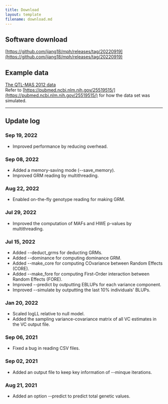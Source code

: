 ```yaml
---
title: Download
layout: template
filename: download.md
---
```


## Software download
[https://github.com/jiang18/mph/releases/tag/20220919](https://github.com/jiang18/mph/releases/tag/20220919)

## Example data
[The QTL-MAS 2012 data](https://github.com/jiang18/mph/raw/main/QTL-MAS-2012.zip)  
Refer to [https://pubmed.ncbi.nlm.nih.gov/25519515/](https://pubmed.ncbi.nlm.nih.gov/25519515/) for how the data set was simulated.

---

## Update log
### Sep 19, 2022
- Improved performance by reducing overhead.

### Sep 08, 2022
- Added a memory-saving mode (\-\-save_memory).
- Improved GRM reading by multithreading.

### Aug 22, 2022
- Enabled on-the-fly genotype reading for making GRM.

### Jul 29, 2022
- Improved the computation of MAFs and HWE p-values by multithreading.

### Jul 15, 2022
- Added \-\-deduct_grms for deducting GRMs.
- Added \-\-dominance for computing dominance GRM.
- Added \-\-make_core for computing COvariance between Random Effects (CORE).
- Added \-\-make_fore for computing First-Order interaction between Random Effects (FORE).
- Improved \-\-predict by outputting EBLUPs for each variance component.
- Improved \-\-simulate by outputting the last 10% individuals' BLUPs.

### Jan 20, 2022
- Scaled logLL relative to null model.
- Added the sampling variance-covariance matrix of all VC estimates in the VC output file.

### Sep 06, 2021
- Fixed a bug in reading CSV files.

### Sep 02, 2021
- Added an output file to keep key information of \-\-minque iterations.

### Aug 21, 2021
- Added an option \-\-predict to predict total genetic values.
